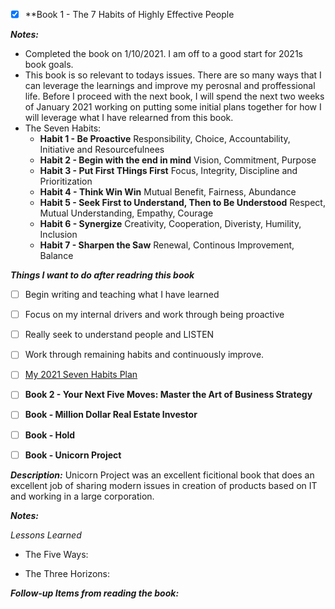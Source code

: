 - [X] **Book 1 - The 7 Habits of Highly Effective People

***Notes:***
* Completed the book on 1/10/2021. I am off to a good start for 2021s book goals.
* This book is so relevant to todays issues. There are so many ways that I can leverage the learnings and improve my perosnal and proffessional life. Before I proceed with the next book, I will spend the next two weeks of January 2021 working on putting some initial plans together for how I will leverage what I have relearned from this book.
* The Seven Habits:
  * **Habit 1 - Be Proactive** Responsibility, Choice, Accountability, Initiative and Resourcefulnees
  * **Habit 2 - Begin with the end in mind** Vision, Commitment, Purpose
  * **Habit 3 - Put First THings First** Focus, Integrity, Discipline and Prioritization
  * **Habit 4 - Think Win Win** Mutual Benefit, Fairness, Abundance
  * **Habit 5 - Seek First to Understand, Then to Be Understood** Respect, Mutual Understanding, Empathy, Courage
  * **Habit 6 - Synergize** Creativity, Cooperation, Diveristy, Humility, Inclusion
  * **Habit 7 - Sharpen the Saw** Renewal, Continous Improvement, Balance

***Things I want to do after readring this book***
  - [ ] Begin writing and teaching what I have learned
  - [ ] Focus on my internal drivers and work through being proactive
  - [ ] Really seek to understand people and LISTEN
  - [ ] Work through remaining habits and continuously improve.
  - [ ] [My 2021 Seven Habits Plan](https://github.com/schucda/personal-goals/blob/master/TheSevenHabits2021.md)
  
- [ ] **Book 2 - Your Next Five Moves: Master the Art of Business Strategy**

- [ ] **Book - Million Dollar Real Estate Investor**

- [ ] **Book - Hold**

- [ ] **Book - Unicorn Project**

***Description:*** 
Unicorn Project was an excellent ficitional book that does an excellent job of sharing modern issues in creation of products based on IT and working in a large corporation.

***Notes:***

*Lessons Learned*

* The Five Ways:

* The Three Horizons:

***Follow-up Items from reading the book:***
